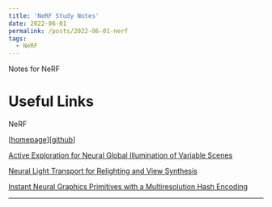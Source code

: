 ```yaml
---
title: 'NeRF Study Notes'
date: 2022-06-01
permalink: /posts/2022-06-01-nerf
tags:
  - NeRF
---
```


Notes for NeRF

Useful Links
======

<!-- https://zhuanlan.zhihu.com/p/380015071 -->
<!-- https://zhuanlan.zhihu.com/p/523208661 -->

NeRF

[[homepage](https://www.matthewtancik.com/nerf)][[github](https://github.com/bmild/nerf)]

[Active Exploration for Neural Global Illumination of Variable Scenes](https://repo-sam.inria.fr/fungraph/active-exploration/)

[Neural Light Transport for Relighting and View Synthesis](https://cseweb.ucsd.edu//~ravir/nlt.pdf)

[Instant Neural Graphics Primitives with a Multiresolution Hash Encoding](https://nvlabs.github.io/instant-ngp/)

------
